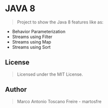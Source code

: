 # JAVA 8
>Project to show the Java 8 features like as:
* Behavior Parameterization
* Streams using Filter
* Streams using Map
* Streams using Sort

## License
>Licensed under the MIT License.

## Author
>Marco Antonio Toscano Freire - martosfre